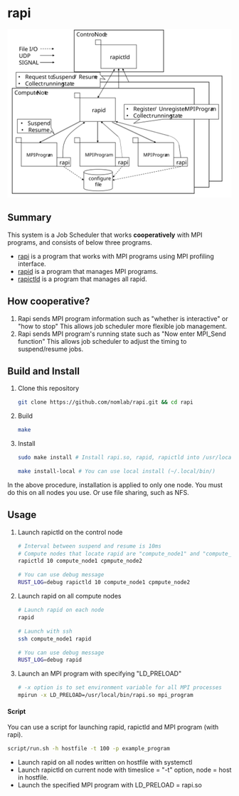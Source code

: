 # rapi
![Overview](./doc/img/overview.svg)

## Summary
This system is a Job Scheduler that works **cooperatively** with MPI programs, and consists of below three programs.
* [rapi](./rapi) is a program that works with MPI programs using MPI profiling interface.
* [rapid](./rapid) is a program that manages MPI programs.
* [rapictld](./rapictld) is a program that manages all rapid.

## How cooperative?
1. Rapi sends MPI program information such as "whether is interactive" or "how to stop"
    This allows job scheduler more flexible job management.
2. Rapi sends MPI program's running state such as "Now enter MPI_Send function"
    This allows job scheduler to adjust the timing to suspend/resume jobs.

## Build and Install
1. Clone this repository
    ```bash
    git clone https://github.com/nomlab/rapi.git && cd rapi
    ```
2. Build
    ```bash
    make
    ```
3. Install
    ```bash
    sudo make install # Install rapi.so, rapid, rapictld into /usr/local/bin/
    ```
    ```bash
    make install-local # You can use local install (~/.local/bin/)
    ```
In the above procedure, installation is applied to only one node.
You must do this on all nodes you use.
Or use file sharing, such as NFS.

## Usage
1. Launch rapictld on the control node
    ```bash
    # Interval between suspend and resume is 10ms
    # Compute nodes that locate rapid are "compute_node1" and "compute_node2"
    rapictld 10 compute_node1 cpmpute_node2
    ```
    ```bash
    # You can use debug message
    RUST_LOG=debug rapictld 10 compute_node1 cpmpute_node2
    ```
2. Launch rapid on all compute nodes
    ```bash
    # Launch rapid on each node
    rapid
    ```
    ```bash
    # Launch with ssh
    ssh compute_node1 rapid
    ```
    ```bash
    # You can use debug message
    RUST_LOG=debug rapid
    ```
3. Launch an MPI program with specifying "LD_PRELOAD"
    ```bash
    # -x option is to set environment variable for all MPI processes
    mpirun -x LD_PRELOAD=/usr/local/bin/rapi.so mpi_program
    ```

#### Script
You can use a script for launching rapid, rapictld and MPI program (with rapi).
```bash
script/run.sh -h hostfile -t 100 -p example_program
```
* Launch rapid on all nodes written on hostfile with systemctl
* Launch rapictld on current node with timeslice = "-t" option, node = host in hostfile.
* Launch the specified MPI program with LD_PRELOAD = rapi.so

